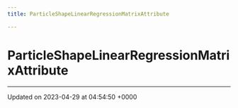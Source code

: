 ```yaml
---
title: ParticleShapeLinearRegressionMatrixAttribute

---
```


# ParticleShapeLinearRegressionMatrixAttribute





-------------------------------

Updated on 2023-04-29 at 04:54:50 +0000
